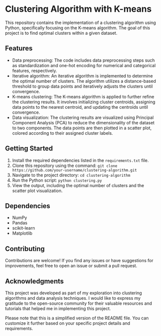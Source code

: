 # Clustering Algorithm with K-means

This repository contains the implementation of a clustering algorithm using Python, specifically focusing on the K-means algorithm. The goal of this project is to find optimal clusters within a given dataset.

## Features

- Data preprocessing: The code includes data preprocessing steps such as standardization and one-hot encoding for numerical and categorical features, respectively.
- Iterative algorithm: An iterative algorithm is implemented to determine the optimal number of clusters. The algorithm utilizes a distance-based threshold to group data points and iteratively adjusts the clusters until convergence.
- K-means clustering: The K-means algorithm is applied to further refine the clustering results. It involves initializing cluster centroids, assigning data points to the nearest centroid, and updating the centroids until convergence.
- Data visualization: The clustering results are visualized using Principal Component Analysis (PCA) to reduce the dimensionality of the dataset to two components. The data points are then plotted in a scatter plot, colored according to their assigned cluster labels.

## Getting Started

1. Install the required dependencies listed in the `requirements.txt` file.
2. Clone this repository using the command: `git clone https://github.com/your-username/clustering-algorithm.git`
3. Navigate to the project directory: `cd clustering-algorithm`
4. Run the Python script: `python clustering.py`
5. View the output, including the optimal number of clusters and the scatter plot visualization.

## Dependencies

- NumPy
- Pandas
- scikit-learn
- Matplotlib

## Contributing

Contributions are welcome! If you find any issues or have suggestions for improvements, feel free to open an issue or submit a pull request.

## Acknowledgments

This project was developed as part of my exploration into clustering algorithms and data analysis techniques. I would like to express my gratitude to the open-source community for their valuable resources and tutorials that helped me in implementing this project.

Please note that this is a simplified version of the README file. You can customize it further based on your specific project details and requirements.
